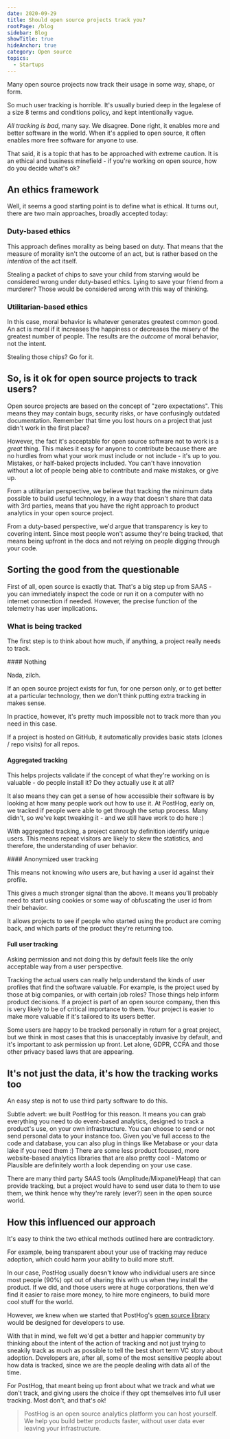 ```yaml
---
date: 2020-09-29
title: Should open source projects track you?
rootPage: /blog
sidebar: Blog
showTitle: true
hideAnchor: true
category: Open source
topics:
  - Startups
---
```


Many open source projects now track their usage in some way, shape, or form.

So much user tracking is horrible. It's usually buried deep in the legalese of a size 8 terms and conditions policy, and kept intentionally vague.

*All tracking is bad*, many say. We disagree. Done right, it enables more and better software in the world. When it's applied to open source, it often enables more free software for anyone to use.

That said, it is a topic that has to be approached with extreme caution. It is an ethical and business minefield - if you're working on open source, how do you decide what's ok?

## An ethics framework

Well, it seems a good starting point is to define what is ethical. It turns out, there are two main approaches, broadly accepted today:

### Duty-based ethics

This approach defines morality as being based on duty. That means that the measure of morality isn't the outcome of an act, but is rather based on the *intention* of the act itself.

Stealing a packet of chips to save your child from starving would be considered wrong under duty-based ethics. Lying to save your friend from a murderer? Those would be considered wrong with this way of thinking.

### Utilitarian-based ethics

In this case, moral behavior is whatever generates greatest common good. An act is moral if it increases the happiness or decreases the misery of the greatest number of people. The results are the *outcome* of moral behavior, not the intent.

Stealing those chips? Go for it.

## So, is it ok for open source projects to track users?

Open source projects are based on the concept of "zero expectations". This means they may contain bugs, security risks, or have confusingly outdated documentation. Remember that time you lost hours on a project that just didn't work in the first place?

However, the fact it's acceptable for open source software not to work is a _great_ thing. This makes it easy for anyone to contribute because there are no hurdles from what your work must include or not include - it's up to you. Mistakes, or half-baked projects included. You can't have innovation without a lot of people being able to contribute and make mistakes, or give up.

From a utilitarian perspective, we believe that tracking the minimum data possible to build useful technology, in a way that doesn't share that data with 3rd parties, means that you have the right approach to product analytics in your open source project.

From a duty-based perspective, we'd argue that transparency is key to covering intent. Since most people won't assume they're being tracked, that means being upfront in the docs and not relying on people digging through your code.

## Sorting the good from the questionable

First of all, open source is exactly that. That's a big step up from SAAS - you can immediately inspect the code or run it on a computer with no internet connection if needed. However, the precise function of the telemetry has user implications.

### What is being tracked

The first step is to think about how much, if anything, a project really needs to track.

#### Nothing

Nada, zilch. 

If an open source project exists for fun, for one person only, or to get better at a particular technology, then we don't think putting extra tracking in makes sense.

In practice, however, it's pretty much impossible not to track more than you need in this case.

If a project is hosted on GitHub, it automatically provides basic stats (clones / repo visits) for all repos.

#### Aggregated tracking

This helps projects validate if the concept of what they're working on is valuable - do people install it? Do they actually use it at all?

It also means they can get a sense of how accessible their software is by looking at how many people work out how to use it. At PostHog, early on, we tracked if people were able to get through the setup process. Many didn't, so we've kept tweaking it - and we still have work to do here :)

With aggregated tracking, a project cannot by definition identify unique users. This means repeat visitors are likely to skew the statistics, and therefore, the understanding of user behavior.

#### Anonymized user tracking

This means not knowing *who* users are, but having a user id against their profile.

This gives a much stronger signal than the above. It means you'll probably need to start using cookies or some way of obfuscating the user id from their behavior.

It allows projects to see if people who started using the product are coming back, and which parts of the product they're returning too.

#### Full user tracking

Asking permission and not doing this by default feels like the only acceptable way from a user perspective.

Tracking the actual users can really help understand the kinds of user profiles that find the software valuable. For example, is the project used by those at big companies, or with certain job roles? Those things help inform product decisions. If a project is part of an open source company, then this is very likely to be of critical importance to them. Your project is easier to make more valuable if it's tailored to its users better.

Some users are happy to be tracked personally in return for a great project, but we think in most cases that this is unacceptably invasive by default, and it's important to ask permission up front. Let alone, GDPR, CCPA and those other privacy based laws that are appearing.

<GDPRForm />

## It's not just the data, it's how the tracking works too

An easy step is not to use third party software to do this.

Subtle advert: we built PostHog for this reason. It means you can grab everything you need to do event-based analytics, designed to track a product's use, on your own infrastructure. You can choose to send or not send personal data to your instance too. Given you've full access to the code and database, you can also plug in things like Metabase or your data lake if you need them :) There are some less product focused, more website-based analytics libraries that are also pretty cool - Matomo or Plausible are definitely worth a look depending on your use case.

There are many third party SAAS tools (Amplitude/Mixpanel/Heap) that can provide tracking, but a project would have to send user data to them to use them, we think hence why they're rarely (ever?) seen in the open source world.

## How this influenced our approach

It's easy to think the two ethical methods outlined here are contradictory.

For example, being transparent about your use of tracking may reduce adoption, which could harm your ability to build more stuff.

In our case, PostHog usually doesn't know who individual users are since most people (90%) opt out of sharing this with us when they install the product. If we did, and those users were at huge corporations, then we'd find it easier to raise more money, to hire more engineers, to build more cool stuff for the world. 

However, we knew when we started that PostHog's [open source library](https://github.com/posthog/posthog) would be designed for developers to use.

With that in mind, we felt we'd get a better and happier community by thinking about the intent of the action of tracking and not just trying to sneakily track as much as possible to tell the best short term VC story about adoption. Developers are, after all, some of the most sensitive people about how data is tracked, since we are the people dealing with data all of the time.

For PostHog, that meant being up front about what we track and what we don't track, and giving users the choice if they opt themselves into full user tracking. Most don't, and that's ok!

> PostHog is an open source analytics platform you can host yourself. We help you build better products faster, without user data ever leaving your infrastructure.

<ArrayCTA />
